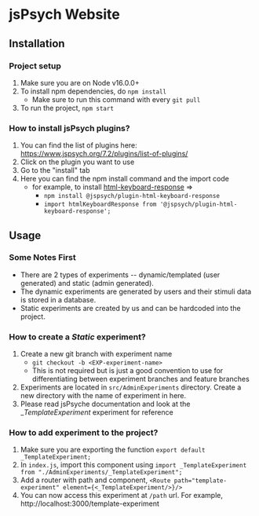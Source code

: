 # jsPsych Website

## Installation

### Project setup

1. Make sure you are on Node v16.0.0+
2. To install npm dependencies, do `npm install`
    * Make sure to run this command with every `git pull`
3. To run the project, `npm start`

### How to install jsPsych plugins?

1. You can find the list of plugins here: https://www.jspsych.org/7.2/plugins/list-of-plugins/
2. Click on the plugin you want to use
3. Go to the "install" tab
4. Here you can find the npm install command and the import code
    * for example, to install [html-keyboard-response](https://www.jspsych.org/7.2/plugins/html-keyboard-response/) =>
        * `npm install @jspsych/plugin-html-keyboard-response`
        * `import htmlKeyboardResponse from '@jspsych/plugin-html-keyboard-response';`

## Usage

### Some Notes First

* There are 2 types of experiments -- dynamic/templated (user generated) and static (admin generated).
* The dynamic experiments are generated by users and their stimuli data is stored in a database.
* Static experiments are created by us and can be hardcoded into the project.

### How to create a _Static_ experiment?

1. Create a new git branch with experiment name
    * `git checkout -b <EXP-experiment-name>`
    * This is not required but is just a good convention to use for differentiating between experiment branches and
      feature branches
2. Experiments are located in `src/AdminExperiments` directory. Create a new directory with the name of experiment in
   here.
3. Please read jsPsyche documentation and look at the __TemplateExperiment_ experiment for reference

### How to add experiment to the project?

1. Make sure you are exporting the function `export default _TemplateExperiment;`
2. In `index.js`, import this component using `import _TemplateExperiment from "./AdminExperiments/_TemplateExperiment";`
3. Add a router with path and component, `<Route path="template-experiment" element={<_TemplateExperiment/>}/>`
4. You can now access this experiment at `/path` url. For example, http://localhost:3000/template-experiment
